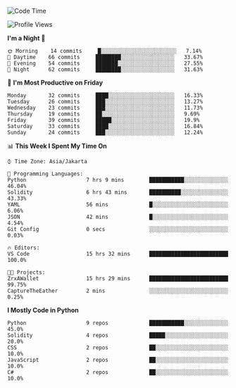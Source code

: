 <!--START_SECTION:waka-->
![Code Time](http://img.shields.io/badge/Code%20Time-997%20hrs%2048%20mins-blue)

![Profile Views](http://img.shields.io/badge/Profile%20Views-4-blue)

**I'm a Night 🦉** 

```text
🌞 Morning    14 commits     █░░░░░░░░░░░░░░░░░░░░░░░░   7.14% 
🌆 Daytime    66 commits     ████████░░░░░░░░░░░░░░░░░   33.67% 
🌃 Evening    54 commits     ███████░░░░░░░░░░░░░░░░░░   27.55% 
🌙 Night      62 commits     ████████░░░░░░░░░░░░░░░░░   31.63%

```
📅 **I'm Most Productive on Friday** 

```text
Monday       32 commits     ████░░░░░░░░░░░░░░░░░░░░░   16.33% 
Tuesday      26 commits     ███░░░░░░░░░░░░░░░░░░░░░░   13.27% 
Wednesday    23 commits     ███░░░░░░░░░░░░░░░░░░░░░░   11.73% 
Thursday     19 commits     ██░░░░░░░░░░░░░░░░░░░░░░░   9.69% 
Friday       39 commits     █████░░░░░░░░░░░░░░░░░░░░   19.9% 
Saturday     33 commits     ████░░░░░░░░░░░░░░░░░░░░░   16.84% 
Sunday       24 commits     ███░░░░░░░░░░░░░░░░░░░░░░   12.24%

```


📊 **This Week I Spent My Time On** 

```text
⌚︎ Time Zone: Asia/Jakarta

💬 Programming Languages: 
Python                   7 hrs 9 mins        ███████████░░░░░░░░░░░░░░   46.04% 
Solidity                 6 hrs 43 mins       ██████████░░░░░░░░░░░░░░░   43.33% 
YAML                     56 mins             █░░░░░░░░░░░░░░░░░░░░░░░░   6.06% 
JSON                     42 mins             █░░░░░░░░░░░░░░░░░░░░░░░░   4.54% 
Git Config               0 secs              ░░░░░░░░░░░░░░░░░░░░░░░░░   0.03%

🔥 Editors: 
VS Code                  15 hrs 32 mins      █████████████████████████   100.0%

🐱‍💻 Projects: 
ZrxAWallet               15 hrs 29 mins      █████████████████████████   99.75% 
CaptureTheEather         2 mins              ░░░░░░░░░░░░░░░░░░░░░░░░░   0.25%

```

**I Mostly Code in Python** 

```text
Python                   9 repos             ███████████░░░░░░░░░░░░░░   45.0% 
Solidity                 4 repos             █████░░░░░░░░░░░░░░░░░░░░   20.0% 
CSS                      2 repos             ██░░░░░░░░░░░░░░░░░░░░░░░   10.0% 
JavaScript               2 repos             ██░░░░░░░░░░░░░░░░░░░░░░░   10.0% 
C#                       2 repos             ██░░░░░░░░░░░░░░░░░░░░░░░   10.0%

```



<!--END_SECTION:waka-->
